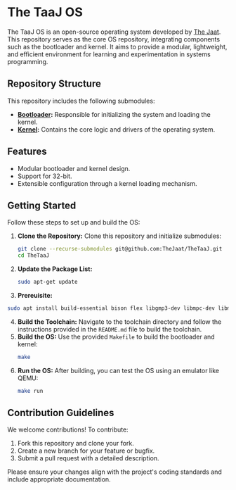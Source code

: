 # **The TaaJ OS**
The TaaJ OS is an open-source operating system developed by [The Jaat](https://github.com/TheJaat). This repository serves as the core OS repository, integrating components such as the bootloader and kernel. It aims to provide a modular, lightweight, and efficient environment for learning and experimentation in systems programming.

## **Repository Structure**
This repository includes the following submodules:
- **[Bootloader](https://github.com/TheJaat/TheBootloader):** Responsible for initializing the system and loading the kernel.
- **[Kernel](https://github.com/TheJaat/TheKernel):** Contains the core logic and drivers of the operating system.


## **Features**
- Modular bootloader and kernel design.
- Support for 32-bit.
- Extensible configuration through a kernel loading mechanism.


## **Getting Started**
Follow these steps to set up and build the OS:

1. **Clone the Repository:**
   Clone this repository and initialize submodules:
   ```bash
   git clone --recurse-submodules git@github.com:TheJaat/TheTaaJ.git
   cd TheTaaJ
   ```
2. **Update the Package List:**
   ```bash
   sudo apt-get update
   ```
3. **Prereuisite:**
```bash
sudo apt install build-essential bison flex libgmp3-dev libmpc-dev libmpfr-dev texinfo libisl-dev libzstd-dev zlib1g-dev libexpat1-dev python3 gawk wget curl git xorriso nasm
```
4. **Build the Toolchain:**
   Navigate to the toolchain directory and follow the instructions provided in the `README.md` file to build the toolchain.
5. **Build the OS:**
   Use the provided `Makefile` to build the bootloader and kernel:
   ```bash
   make
   ```
6. **Run the OS:**
   After building, you can test the OS using an emulator like QEMU:
   ```bash
   make run
   ```

## Contribution Guidelines
We welcome contributions! To contribute:
1. Fork this repository and clone your fork.
2. Create a new branch for your feature or bugfix.
3. Submit a pull request with a detailed description.

Please ensure your changes align with the project's coding standards and include appropriate documentation.
